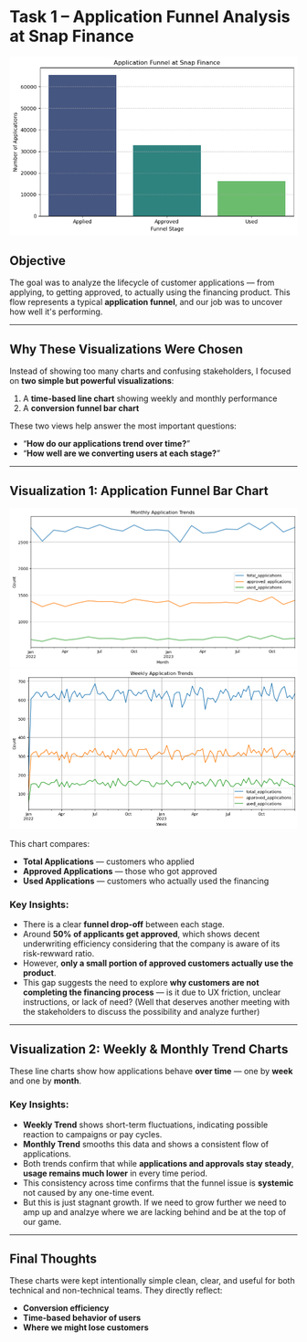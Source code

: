 # Task 1 – Application Funnel Analysis at Snap Finance
![Funnel Chart](./Application_funnel_by_total.png)
## Objective
The goal was to analyze the lifecycle of customer applications — from applying, to getting approved, to actually using the financing product. This flow represents a typical **application funnel**, and our job was to uncover how well it's performing.

---

## Why These Visualizations Were Chosen
Instead of showing too many charts and confusing stakeholders, I focused on **two simple but powerful visualizations**:

1. A **time-based line chart** showing weekly and monthly performance
2. A **conversion funnel bar chart**

These two views help answer the most important questions:
- “**How do our applications trend over time?**”
- “**How well are we converting users at each stage?**”

---

## Visualization 1: Application Funnel Bar Chart

![Funnel Chart](./application_funnel_monthly.png)
![Funnel Chart](./application_funnel_weekly.png)

This chart compares:
- **Total Applications** — customers who applied
- **Approved Applications** — those who got approved
- **Used Applications** — customers who actually used the financing

### Key Insights:
- There is a clear **funnel drop-off** between each stage.
- Around **50% of applicants get approved**, which shows decent underwriting efficiency considering that the company is aware of its risk-rewward ratio.
- However, **only a small portion of approved customers actually use the product**.
- This gap suggests the need to explore **why customers are not completing the financing process** — is it due to UX friction, unclear instructions, or lack of need? (Well that deserves another meeting with the stakeholders to discuss the possibility and analyze further)

---

## Visualization 2: Weekly & Monthly Trend Charts

These line charts show how applications behave **over time** — one by **week** and one by **month**.

### Key Insights:
- **Weekly Trend** shows short-term fluctuations, indicating possible reaction to campaigns or pay cycles.
- **Monthly Trend** smooths this data and shows a consistent flow of applications.
- Both trends confirm that while **applications and approvals stay steady**, **usage remains much lower** in every time period.
- This consistency across time confirms that the funnel issue is **systemic** not caused by any one-time event.
- But this is just stagnant growth. If we need to grow further we need to amp up and analzye where we are lacking behind and be at the top of our game.
---

## Final Thoughts

These charts were kept intentionally simple clean, clear, and useful for both technical and non-technical teams. They directly reflect:
- **Conversion efficiency**
- **Time-based behavior of users**
- **Where we might lose customers**

